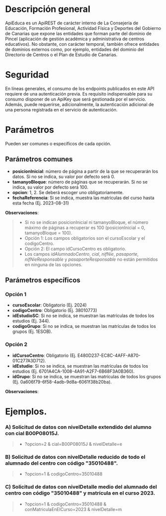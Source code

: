 # Descripción general

ApiEduca es un ApiREST de carácter interno de La Consejería de Educación, Formación Profesional, Actividad Física y Deportes del Gobierno de Canarias que expone las entidades que forman parte del dominio de Pincel (aplicación de gestión académica y administrativa de centros educativos). No obstante, con carácter temporal, también ofrece entidades de dominios externos como, por ejemplo, entidades del dominio del Directorio de Centros o el Plan de Estudio de Canarias.

# Seguridad

En líneas generales, el consumo de los endpoints publicados en este API requiere de una autenticación previa. Es requisito indispensable para su consumo disponer de un ApiKey que será gestionada por el servicio. Además, puede requerirse, adicionalmente, la autenticación adicional de una persona registrada en el servicio de autenticación.

# Parámetros
Pueden ser comunes o específicos de cada opción.

## Parámetros comunes
* **posicionInicial**: número de página a partir de la que se recuperarán los datos. Si no se indica, su valor por defecto será 0.
* **tamanyoBloque**: número de páginas que se recuperarán. Si no se indica, su valor por defecto será 100.
* **opcion**: 1, 2. Se deberá escoger uno obligatoriamente.
* **fechaReferencia**: Si se indica, muestra las matrículas del curso hasta esta fecha (Ej. 2023-08-31)

**Observaciones**:
>* Si no se indican posicionInicial ni tamanyoBloque, el número máximo de páginas a recuperar es 100 (posicionInicial = 0, tamanyoBloque = 100).
>* Opción 1: Los campos obligatorios son el cursoEscolar y el codigoCentro.
>* Opción 2: El campo idCursoCentro es obligatorio.
>* Los campos _idAlumnadoCentro_, _cial_, _nifNie_, _pasaporte_, _nifNieResponsable_ y _pasaporteResponsable_ no están permitidos en ninguna de las opciones.

## Parámetros específicos

### Opción 1
* **cursoEscolar**: Obligatorio (Ej. 2024)
* **codigoCentro**: Obligatorio (Ej. 38010773)
* **idEstudioSC**: Si no se indica, se muestran las matrículas de todos los estudios (Ej. 344).
* **codigoGrupo**: Si no se indica, se muestran las matrículas de todos los grupos (Ej. 1ESOB).

### Opción 2

* **idCursoCentro**: Obligatorio (Ej. E480D237-EC8C-4AFF-A870-01C277A3D712).
* **idEstudio**: Si no se indica, se muestran las matrículas de todos los estudios (Ej. 6701A4CA-1008-4A91-A2F7-6B68F3A0B360).
* **idGrupo**: Si no se indica, se muestran las matrículas de todos los grupos (Ej. 0a606f79-6f58-4adb-9d8a-6061f38b20ba).

**Observaciones**: 

# Ejemplos.
### A) Solicitud de datos con nivelDetalle extendido del alumno con cial B00P08015J.
> * ?opcion=2 & cial=B00P08015J & nivelDetalle=e

### B) Solicitud de datos con nivelDetalle reducido de todo el alumnado del centro con código "35010488".
> * ?opcion=1 & codigoCentro=35010488

### C) Solicitud de datos con nivelDetalle medio del alumnado del centro con código "35010488" y matrícula en el curso 2023. 
> * ?opcion=1 & codigoCentro=35010488 & conMatriculaEnElCurso=2023 & nivelDetalle=m
